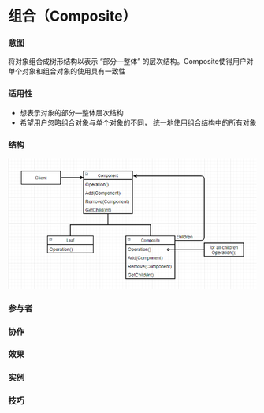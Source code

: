 # 组合（Composite）

### 意图

将对象组合成树形结构以表示 “部分—整体” 的层次结构。Composite使得用户对单个对象和组合对象的使用具有一致性

### 适用性

- 想表示对象的部分—整体层次结构
- 希望用户忽略组合对象与单个对象的不同， 统一地使用组合结构中的所有对象

### 结构

![avatar](image/组合结构图.png)

### 参与者

### 协作

### 效果

### 实例

### 技巧